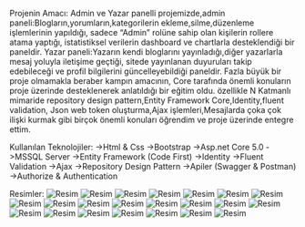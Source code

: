 Projenin Amacı:
Admin ve Yazar panelli projemizde,admin paneli:Blogların,yorumların,kategorilerin ekleme,silme,düzenleme işlemlerinin yapıldığı,
sadece “Admin” rolüne sahip olan kişilerin rollere atama yaptığı,
istatistiksel verilerin dashboard ve chartlarla desteklendiği bir paneldir.
Yazar paneli:Yazarın kendi bloglarını yayınladığı,diğer yazarlarla mesaj yoluyla iletişime geçtiği,
sitede yayınlanan duyuruları takip edebileceği ve profil bilgilerini güncelleyebildiği paneldir.
Fazla büyük bir proje olmamakla beraber kampın amacının, 
Core tarafında önemli konuların proje üzerinde desteklenerek anlatıldığı bir eğitim oldu.
özellikle N Katmanlı mimaride repository design pattern,Entity Framework Core,Identity,fluent validation,
Json web token oluşturma,Ajax işlemleri,Mesajlarda çoka çok ilişki kurmak gibi birçok önemli konuları öğrendim ve proje üzerinde entegre ettim.

Kullanılan Teknolojiler:
->Html & Css
->Bootstrap
->Asp.net Core 5.0
->MSSQL Server 
->Entity Framework (Code First)
->Identity
->Fluent Validation
->Ajax
->Repository Design Pattern
->Apiler (Swagger & Postman)
->Authorize & Authentication

Resimler:
![Resim](./a1.jpg)
![Resim](./a2.jpg)
![Resim](./a3.jpg)
![Resim](./a4.jpg)
![Resim](./a5.jpg)
![Resim](./a6.jpg)
![Resim](./a7.jpg)
![Resim](./a8.jpg)
![Resim](./a9.jpg)
![Resim](./a10.jpg)
![Resim](./a11.jpg)
![Resim](./a12.jpg)
![Resim](./a13.jpg)
![Resim](./a14.jpg)
![Resim](./a15.jpg)
![Resim](./a16.jpg)
![Resim](./a17.jpg)
![Resim](./a18.jpg)
![Resim](./a19.jpg)
![Resim](./a20.jpg)
![Resim](./a21.jpg)
![Resim](./a22.jpg)

